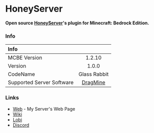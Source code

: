 # HoneyServer
__Open source [HoneyServer](https://honey-mc.net)'s plugin for Minecraft: Bedrock Edition.__

### Info

| Info |  |
|:---|:---:|
| MCBE Version | 1.2.10 |
| Version | 1.0.0 |
| CodeName | Glass Rabbit |
| Supported Server Software | [DragMine](https://github.com/DragMineTeam/DragMine) |

### Links
 * [Web](https://honey-mc.net) - My Server's Web Page
 * [Wiki](http://seesaawiki.jp/honey-mc/)
 * [Lobi](https://lobi.co/invite/ic385)
 * [Discord](https://discord.gg/Qe8tE9N)